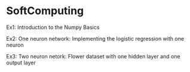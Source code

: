 # SoftComputing
Ex1: Introduction to the Numpy Basics

Ex2: One neuron network: Implementing the logistic regression with one neuron

Ex3: Two neuron netork: Flower dataset with one hidden layer and one output layer
